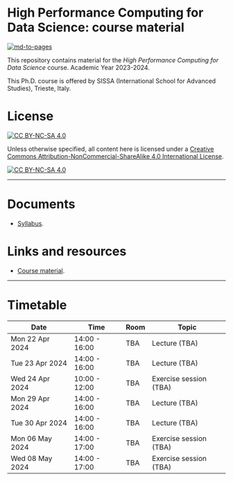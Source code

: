# High Performance Computing for Data Science: course material

[![md-to-pages](https://github.com/pcafrica/hpc_for_data_science_2023-2024/actions/workflows/md-to-pages.yml/badge.svg)](https://github.com/pcafrica/hpc_for_data_science_2023-2024/actions/workflows/md-to-pages.yml)

This repository contains material for the *High Performance Computing for Data Science* course. Academic Year 2023-2024.
<br>

This Ph.D. course is offered by SISSA (International School for Advanced Studies), Trieste, Italy.

# License

[![CC BY-NC-SA 4.0][cc-by-nc-sa-shield]][cc-by-nc-sa]

Unless otherwise specified, all content here is licensed under a
[Creative Commons Attribution-NonCommercial-ShareAlike 4.0 International License][cc-by-nc-sa].

[![CC BY-NC-SA 4.0][cc-by-nc-sa-image]][cc-by-nc-sa]

[cc-by-nc-sa]: http://creativecommons.org/licenses/by-nc-sa/4.0/
[cc-by-nc-sa-image]: https://licensebuttons.net/l/by-nc-sa/4.0/88x31.png
[cc-by-nc-sa-shield]: https://img.shields.io/badge/License-CC%20BY--NC--SA%204.0-lightgrey.svg

---

# Documents
- [Syllabus](syllabus.md).

# Links and resources
- [Course material](https://pcafrica.github.io/hpc_for_data_science_2023-2024/).

---

# Timetable
| Date            | Time          | Room | Topic                                                                                                        |
| --------------- | ------------- | ---- | ------------------------------------------------------------------------------------------------------------ |
| Mon 22 Apr 2024 | 14:00 - 16:00 | TBA  | Lecture (TBA) |
| Tue 23 Apr 2024 | 14:00 - 16:00 | TBA  | Lecture (TBA) |
| Wed 24 Apr 2024 | 10:00 - 12:00 | TBA  | Exercise session (TBA) |
| Mon 29 Apr 2024 | 14:00 - 16:00 | TBA  | Lecture (TBA) |
| Tue 30 Apr 2024 | 14:00 - 16:00 | TBA  | Lecture (TBA) |
| Mon 06 May 2024 | 14:00 - 17:00 | TBA  | Exercise session (TBA) |
| Wed 08 May 2024 | 14:00 - 17:00 | TBA  | Exercise session (TBA) |
